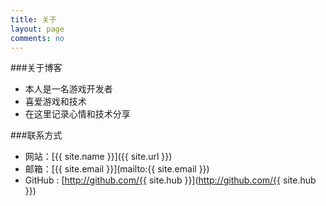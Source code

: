 ```yaml
---
title: 关于
layout: page
comments: no
---
```


###关于博客

* 本人是一名游戏开发者
* 喜爱游戏和技术
* 在这里记录心情和技术分享

###联系方式

* 网站：[{{ site.name }}]({{ site.url }})
* 邮箱：[{{ site.email }}](mailto:{{ site.email }})
* GitHub : [http://github.com/{{ site.hub }}](http://github.com/{{ site.hub }})

